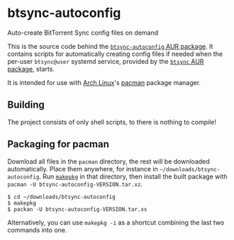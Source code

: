 btsync-autoconfig
=================
Auto-create BitTorrent Sync config files on demand

This is the source code behind the [`btsync-autoconfig` AUR package][aur]. It
contains scripts for automatically creating config files if needed when the
per-user `btsync@user` systemd service, provided by the [`btsync` AUR
package][aur-btsync], starts.

It is intended for use with [Arch Linux][arch]'s [pacman][pacman] package
manager.

[aur]: https://aur.archlinux.org/packages/btsync-autoconfig
[btsync]: http://labs.bittorrent.com/experiments/sync.html
[aur-btsync]: https://aur.archlinux.org/packages/btsync
[arch]: https://www.archlinux.org
[pacman]: https://wiki.archlinux.org/index.php/Pacman

Building
--------

The project consists of only shell scripts, to there is nothing to
compile!

Packaging for pacman
--------------------

Download all files in the `pacman` directory, the rest will be
downloaded automatically. Place them anywhere, for instance in
`~/downloads/btsync-autoconfig`. Run [`makepkg`][makepkg] in that
directory, then install the built package with `pacman -U
btsync-autoconfig-VERSION.tar.xz`.

    $ cd ~/downloads/btsync-autoconfig
    $ makepkg
    $ packan -U btsync-autoconfig-VERSION.tar.xs

Alternatively, you can use `makepkg -i` as a shortcut combining the last two
commands into one.

[makepkg]: https://wiki.archlinux.org/index.php/Makepkg
